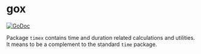 # gox

[![GoDoc](https://godoc.org/github.com/icza/gox/timex?status.svg)](https://godoc.org/github.com/icza/gox/timex)

Package `timex` contains time and duration related calculations and utilities.
It means to be a complement to the standard `time` package.
